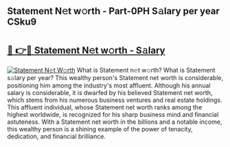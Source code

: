## Statement N𝚎t w𝚘rth - Part-0PH S𝚊lary per year CSku9

# <h2><a href="http://gc4pw1.nevu.top/?p=Statement">🔗 👉🔴 Statement N𝚎t w𝚘rth - S𝚊lary</a></h2>

[![Statement N𝚎t W𝚘rth](https://i.imgur.com/Oavwk0R.jpeg)](http://gc4pw1.nevu.top/?p=Statement)
What is Statement n𝚎t w𝚘rth? What is Statement s𝚊lary per year?
This wealthy person's Statement net worth is considerable, positioning him among the industry's most affluent. Although his annual salary is considerable, it is dwarfed by his believed Statement net worth, which stems from his numerous business ventures and real estate holdings. This affluent individual, whose Statement net worth ranks among the highest worldwide, is recognized for his sharp business mind and financial astuteness. With a Statement net worth in the billions and a notable income, this wealthy person is a shining example of the power of tenacity, dedication, and financial brilliance.
